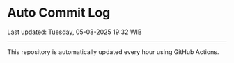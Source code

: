 # Auto Commit Log

Last updated: Tuesday, 05-08-2025 19:32 WIB

---

This repository is automatically updated every hour using GitHub Actions.
